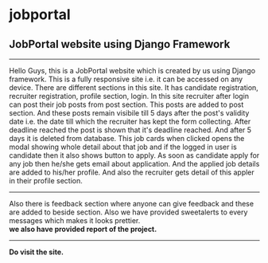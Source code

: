 # jobportal 
<h2>JobPortal website using Django Framework</h2>
<hr>
<p>Hello Guys, this is a JobPortal website which is created by us using Django framework. This is a fully responsive site i.e. it can be accessed on any device.
There are different sections in this site. It has candidate registration, recruiter registration, profile section, login.
In this site recruiter after login can post their job posts from post section. This posts are added to post section. And these posts remain visibile till 5 days after the post's validity date i.e. the date till which the recruiter has kept the form collecting. After deadline reached the post is shown that it's deadline reached. And after 5 days it is deleted from database. This job cards when clicked opens the modal showing whole detail about that job and if the logged in user is candidate then it also shows button to apply. As soon as candidate apply for any job then he/she gets email about application. And the applied job details are added to his/her profile. And also the recruiter gets detail of this appler in their profile section.<hr> Also there is feedback section where anyone can give feedback and these are added to beside section. Also we have provided sweetalerts to every messages which makes it looks prettier. <br> <b> we also have provided report of the project.</b></p>

<hr>
<b><p>Do visit the site.</p></b>

